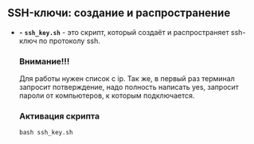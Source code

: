 ## SSH-ключи: создание и распространение
- **-** **`ssh_key.sh`** - это скрипт, который создаёт и распространяет ssh-ключ по протоколу ssh.

   ### Внимание!!!
  Для работы нужен список с ip. Так же, в первый раз терминал запросит потверждение, надо полность написать yes, запросит пароли от компьютеров, к которым подключается.

  ### Активация скрипта
  ```
  bash ssh_key.sh
  ```
  
